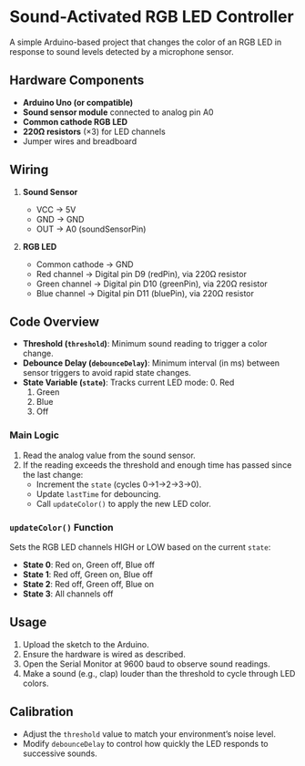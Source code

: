 # Sound-Activated RGB LED Controller

A simple Arduino-based project that changes the color of an RGB LED in response to sound levels detected by a microphone sensor.

## Hardware Components

- **Arduino Uno (or compatible)**
- **Sound sensor module** connected to analog pin A0
- **Common cathode RGB LED**
- **220Ω resistors** (×3) for LED channels
- Jumper wires and breadboard

## Wiring

1. **Sound Sensor**
   - VCC → 5V
   - GND → GND
   - OUT → A0 (soundSensorPin)

2. **RGB LED**
   - Common cathode → GND
   - Red channel → Digital pin D9 (redPin), via 220Ω resistor
   - Green channel → Digital pin D10 (greenPin), via 220Ω resistor
   - Blue channel → Digital pin D11 (bluePin), via 220Ω resistor

## Code Overview

- **Threshold (`threshold`)**: Minimum sound reading to trigger a color change.
- **Debounce Delay (`debounceDelay`)**: Minimum interval (in ms) between sensor triggers to avoid rapid state changes.
- **State Variable (`state`)**: Tracks current LED mode:
  0. Red
  1. Green
  2. Blue
  3. Off

### Main Logic
1. Read the analog value from the sound sensor.
2. If the reading exceeds the threshold and enough time has passed since the last change:
   - Increment the `state` (cycles 0→1→2→3→0).
   - Update `lastTime` for debouncing.
   - Call `updateColor()` to apply the new LED color.

### `updateColor()` Function
Sets the RGB LED channels HIGH or LOW based on the current `state`:
- **State 0**: Red on, Green off, Blue off
- **State 1**: Red off, Green on, Blue off
- **State 2**: Red off, Green off, Blue on
- **State 3**: All channels off

## Usage

1. Upload the sketch to the Arduino.
2. Ensure the hardware is wired as described.
3. Open the Serial Monitor at 9600 baud to observe sound readings.
4. Make a sound (e.g., clap) louder than the threshold to cycle through LED colors.

## Calibration

- Adjust the `threshold` value to match your environment’s noise level.
- Modify `debounceDelay` to control how quickly the LED responds to successive sounds.
